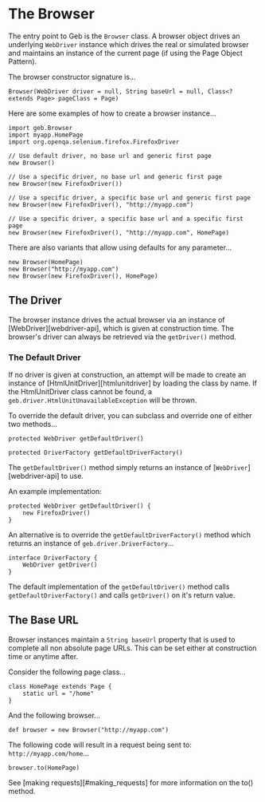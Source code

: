 # The Browser

The entry point to Geb is the `Browser` class. A browser object drives an underlying `WebDriver` instance which drives the real or simulated browser and maintains an instance of the current page (if using the Page Object Pattern).

The browser constructor signature is…

    Browser(WebDriver driver = null, String baseUrl = null, Class<? extends Page> pageClass = Page)

Here are some examples of how to create a browser instance…

    import geb.Browser
    import myapp.HomePage
    import org.openqa.selenium.firefox.FirefoxDriver
    
    // Use default driver, no base url and generic first page
    new Browser()
    
    // Use a specific driver, no base url and generic first page
    new Browser(new FirefoxDriver())
    
    // Use a specific driver, a specific base url and generic first page
    new Browser(new FirefoxDriver(), "http://myapp.com")

    // Use a specific driver, a specific base url and a specific first page
    new Browser(new FirefoxDriver(), "http://myapp.com", HomePage)
    
There are also variants that allow using defaults for any parameter…

    new Browser(HomePage)
    new Browser("http://myapp.com")
    new Browser(new FirefoxDriver(), HomePage)

## The Driver

The browser instance drives the actual browser via an instance of [WebDriver][webdriver-api], which is given at construction time. The browser's driver can always be retrieved via the `getDriver()` method.

### The Default Driver

If no driver is given at construction, an attempt will be made to create an instance of [HtmlUnitDriver][htmlunitdriver] by loading the class by name. If the HtmlUnitDriver class cannot be found, a `geb.driver.HtmlUnitUnavailableException` will be thrown.

To override the default driver, you can subclass and override one of either two methods…

    protected WebDriver getDefaultDriver()
    
    protected DriverFactory getDefaultDriverFactory()

The `getDefaultDriver()` method simply returns an instance of [`WebDriver`][webdriver-api] to use.

An example implementation:

    protected WebDriver getDefaultDriver() {
        new FirefoxDriver()
    }

An alternative is to override the `getDefaultDriverFactory()` method which returns an instance of `geb.driver.DriverFactory`…

    interface DriverFactory {
        WebDriver getDriver()
    }

The default implementation of the `getDefaultDriver()` method calls `getDefaultDriverFactory()` and calls `getDriver()` on it's return value.

## The Base URL

Browser instances maintain a `String baseUrl` property that is used to complete all non absolute page URLs. This can be set either at construction time or anytime after.

Consider the following page class…

    class HomePage extends Page {
        static url = "/home"
    }

And the following browser…

    def browser = new Browser("http://myapp.com")

The following code will result in a request being sent to: `http://myapp.com/home`…

    browser.to(HomePage)

See [making requests][#making_requests] for more information on the to() method.
